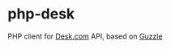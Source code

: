 php-desk
========

PHP client for [Desk.com](http://desk.com) API, based on [Guzzle](http://guzzlephp.org)
